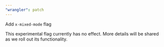 ```yaml
---
"wrangler": patch
---
```


Add `x-mixed-mode` flag

This experimental flag currently has no effect. More details will be shared as we roll out its functionality.
